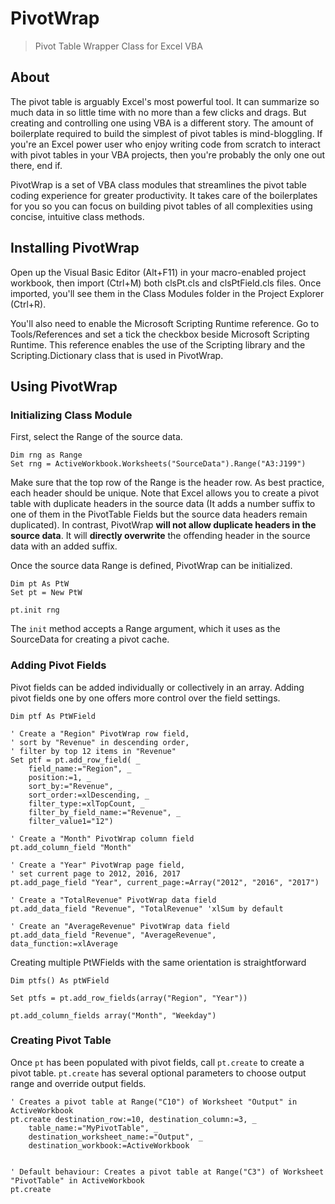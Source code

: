 # PivotWrap
> Pivot Table Wrapper Class for Excel VBA

## About

The pivot table is arguably Excel's most powerful tool. It can summarize so much data in so little time with no more than a few clicks and drags. But creating and controlling one using VBA is a different story. The amount of boilerplate required to build the simplest of pivot tables is mind-bloggling. If you're an Excel power user who enjoy writing code from scratch to interact with pivot tables in your VBA projects, then you're probably the only one out there, end if.

PivotWrap is a set of VBA class modules that streamlines the pivot table coding experience for greater productivity. It takes care of the boilerplates for you so you can focus on building pivot tables of all complexities using concise, intuitive class methods. 

## Installing PivotWrap

Open up the Visual Basic Editor (Alt+F11) in your macro-enabled project workbook, then import (Ctrl+M) both clsPt.cls and clsPtField.cls files. Once imported, you'll see them in the Class Modules folder in the Project Explorer (Ctrl+R).

You'll also need to enable the Microsoft Scripting Runtime reference. Go to Tools/References and set a tick the checkbox beside Microsoft Scripting Runtime. This reference enables the use of the Scripting library and the Scripting.Dictionary class that is used in PivotWrap. 

## Using PivotWrap

### Initializing Class Module

First, select the Range of the source data.

```vba
Dim rng as Range
Set rng = ActiveWorkbook.Worksheets("SourceData").Range("A3:J199")
```

Make sure that the top row of the Range is the header row. As best practice, each header should be unique. Note that Excel allows you to create a pivot table with duplicate headers in the source data (It adds a number suffix to one of them in the PivotTable Fields but the source data headers remain duplicated). In contrast, PivotWrap **will not allow duplicate headers in the source data**. It will **directly overwrite** the offending header in the source data with an added suffix. 

Once the source data Range is defined, PivotWrap can be initialized.

```vba
Dim pt As PtW
Set pt = New PtW

pt.init rng
```

The ``init`` method accepts a Range argument, which it uses as the SourceData for creating a pivot cache.

### Adding Pivot Fields

Pivot fields can be added individually or collectively in an array. Adding pivot fields one by one offers more control over the field settings.

```vba
Dim ptf As PtWField

' Create a "Region" PivotWrap row field, 
' sort by "Revenue" in descending order, 
' filter by top 12 items in "Revenue"
Set ptf = pt.add_row_field( _
	field_name:="Region", _
	position:=1, _
	sort_by:="Revenue", _
	sort_order:=xlDescending, _
	filter_type:=xlTopCount, _
	filter_by_field_name:="Revenue", _
	filter_value1="12")

' Create a "Month" PivotWrap column field
pt.add_column_field "Month"

' Create a "Year" PivotWrap page field,
' set current page to 2012, 2016, 2017
pt.add_page_field "Year", current_page:=Array("2012", "2016", "2017")

' Create a "TotalRevenue" PivotWrap data field
pt.add_data_field "Revenue", "TotalRevenue" 'xlSum by default

' Create an "AverageRevenue" PivotWrap data field
pt.add_data_field "Revenue", "AverageRevenue", data_function:=xlAverage
```

Creating multiple PtWFields with the same orientation is straightforward

```vba
Dim ptfs() As ptWField

Set ptfs = pt.add_row_fields(array("Region", "Year"))

pt.add_column_fields array("Month", "Weekday")
```

### Creating Pivot Table

Once `pt` has been populated with pivot fields, call `pt.create` to create a pivot table. `pt.create` has several optional parameters to choose output range and override output fields. 

```vba
' Creates a pivot table at Range("C10") of Worksheet "Output" in ActiveWorkbook
pt.create destination_row:=10, destination_column:=3, _
	table_name:="MyPivotTable", _
	destination_worksheet_name:="Output", _
	destination_workbook:=ActiveWorkbook


' Default behaviour: Creates a pivot table at Range("C3") of Worksheet "PivotTable" in ActiveWorkbook
pt.create
```
